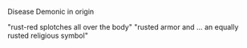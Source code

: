 Disease
Demonic in origin

"rust-red splotches all over the body"
"rusted armor and ... an equally rusted religious symbol"
